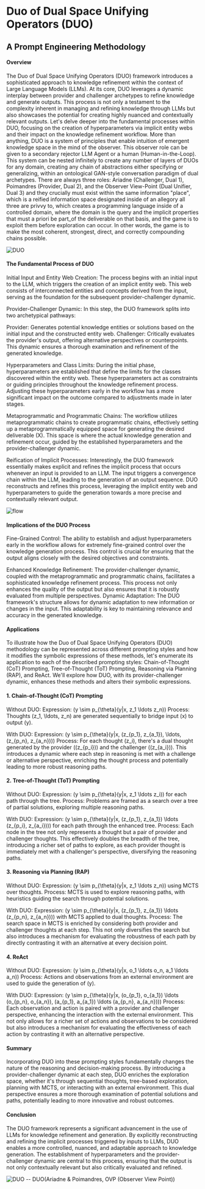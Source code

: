 # Duo of Dual Space Unifying Operators (DUO) 
## A Prompt Engineering Methodology

#### Overview

The Duo of Dual Space Unifying Operators (DUO) framework introduces a sophisticated approach to knowledge refinement within the context of Large Language Models (LLMs). At its core, DUO leverages a dynamic interplay between provider and challenger archetypes to refine knowledge and generate outputs. This process is not only a testament to the complexity inherent in managing and refining knowledge through LLMs but also showcases the potential for creating highly nuanced and contextually relevant outputs. Let's delve deeper into the fundamental processes within DUO, focusing on the creation of hyperparameters via implicit entity webs and their impact on the knowledge refinement workflow. More than anything, DUO is a system of principles that enable intuition of emergent knowledge space in the mind of the observer. This observer role can be given to a secondary rejector LLM Agent or a human (Human-in-the-Loop). This system can be nested infinitely to create any number of layers of DUOs for any domain, creating any chain of abstractions either specifying or generalizing, within an ontological GAN-style conversation paradigm of dual archetypes. There are always three roles: Ariadne (Challenger, Dual 1), Poimandres (Provider, Dual 2), and the Observer View-Point (Dual Unifier, Dual 3) and they crucially must exist within the same information "place", which is a reified information space designated inside of an allegory all three are privvy to, which creates a programming language inside of a controlled domain, where the domain is the query and the implicit properties that must a priori be part_of the deliverable on that basis, and the game is to exploit them before exploration can occur. In other words, the game is to make the most coherent, strongest, direct, and correctly compounding chains possible.

![DUO](https://github.com/sancovp/duo/blob/main/duo.png)

#### The Fundamental Process of DUO

Initial Input and Entity Web Creation: The process begins with an initial input to the LLM, which triggers the creation of an implicit entity web. This web consists of interconnected entities and concepts derived from the input, serving as the foundation for the subsequent provider-challenger dynamic.

Provider-Challenger Dynamic: In this step, the DUO framework splits into two archetypical pathways:

Provider: Generates potential knowledge entities or solutions based on the initial input and the constructed entity web.
Challenger: Critically evaluates the provider's output, offering alternative perspectives or counterpoints. This dynamic ensures a thorough examination and refinement of the generated knowledge.

Hyperparameters and Class Limits: During the initial phase, hyperparameters are established that define the limits for the classes discovered within the entity web. These hyperparameters act as constraints or guiding principles throughout the knowledge refinement process. Adjusting these hyperparameters early in the workflow has a more significant impact on the outcome compared to adjustments made in later stages.

Metaprogrammatic and Programmatic Chains: The workflow utilizes metaprogrammatic chains to create programmatic chains, effectively setting up a metaprogrammatically equipped space for generating the desired deliverable (X). This space is where the actual knowledge generation and refinement occur, guided by the established hyperparameters and the provider-challenger dynamic.

Reification of Implicit Processes: Interestingly, the DUO framework essentially makes explicit and refines the implicit process that occurs whenever an input is provided to an LLM. The input triggers a convergence chain within the LLM, leading to the generation of an output sequence. DUO reconstructs and refines this process, leveraging the implicit entity web and hyperparameters to guide the generation towards a more precise and contextually relevant output.

![flow](https://github.com/sancovp/duo/blob/main/duo.svg)

#### Implications of the DUO Process

Fine-Grained Control: The ability to establish and adjust hyperparameters early in the workflow allows for extremely fine-grained control over the knowledge generation process. This control is crucial for ensuring that the output aligns closely with the desired objectives and constraints.

Enhanced Knowledge Refinement: The provider-challenger dynamic, coupled with the metaprogrammatic and programmatic chains, facilitates a sophisticated knowledge refinement process. This process not only enhances the quality of the output but also ensures that it is robustly evaluated from multiple perspectives.
Dynamic Adaptation: The DUO framework's structure allows for dynamic adaptation to new information or changes in the input. This adaptability is key to maintaining relevance and accuracy in the generated knowledge.

#### Applications
To illustrate how the Duo of Dual Space Unifying Operators (DUO) methodology can be represented across different prompting styles and how it modifies the symbolic expressions of these methods, let's enumerate its application to each of the described prompting styles: Chain-of-Thought (CoT) Prompting, Tree-of-Thought (ToT) Prompting, Reasoning via Planning (RAP), and ReAct. We'll explore how DUO, with its provider-challenger dynamic, enhances these methods and alters their symbolic expressions.

#### 1. Chain-of-Thought (CoT) Prompting

Without DUO:
Expression: (y \sim p_{\theta}(y|x, z_1 \ldots z_n))
Process: Thoughts (z_1, \ldots, z_n) are generated sequentially to bridge input (x) to output (y).

With DUO:
Expression: (y \sim p_{\theta}(y|x, (z_{p_1}, z_{a_1}), \ldots, (z_{p_n}, z_{a_n})))
Process: For each thought (z_i), there's a dual thought generated by the provider ((z_{p_i})) and the challenger ((z_{a_i})). This introduces a dynamic where each step in reasoning is met with a challenge or alternative perspective, enriching the thought process and potentially leading to more robust reasoning paths.

#### 2. Tree-of-Thought (ToT) Prompting

Without DUO:
Expression: (y \sim p_{\theta}(y|x, z_1 \ldots z_i)) for each path through the tree.
Process: Problems are framed as a search over a tree of partial solutions, exploring multiple reasoning paths.

With DUO:
Expression: (y \sim p_{\theta}(y|x, (z_{p_1}, z_{a_1}) \ldots (z_{p_i}, z_{a_i}))) for each path through the enhanced tree.
Process: Each node in the tree not only represents a thought but a pair of provider and challenger thoughts. This effectively doubles the breadth of the tree, introducing a richer set of paths to explore, as each provider thought is immediately met with a challenger's perspective, diversifying the reasoning paths.

#### 3. Reasoning via Planning (RAP)

Without DUO:
Expression: (y \sim p_{\theta}(y|x, z_1 \ldots z_n)) using MCTS over thoughts.
Process: MCTS is used to explore reasoning paths, with heuristics guiding the search through potential solutions.

With DUO:
Expression: (y \sim p_{\theta}(y|x, (z_{p_1}, z_{a_1}) \ldots (z_{p_n}, z_{a_n}))) with MCTS applied to dual thoughts.
Process: The search space in MCTS is enriched by considering both provider and challenger thoughts at each step. This not only diversifies the search but also introduces a mechanism for evaluating the robustness of each path by directly contrasting it with an alternative at every decision point.

#### 4. ReAct

Without DUO:
Expression: (y \sim p_{\theta}(y|x, o_1 \ldots o_n, a_1 \ldots a_n))
Process: Actions and observations from an external environment are used to guide the generation of (y).

With DUO:
Expression: (y \sim p_{\theta}(y|x, (o_{p_1}, o_{a_1}) \ldots (o_{p_n}, o_{a_n}), (a_{p_1}, a_{a_1}) \ldots (a_{p_n}, a_{a_n})))
Process: Each observation and action is paired with a provider and challenger perspective, enhancing the interaction with the external environment. This not only allows for a richer set of actions and observations to be considered but also introduces a mechanism for evaluating the effectiveness of each action by contrasting it with an alternative perspective.

#### Summary
Incorporating DUO into these prompting styles fundamentally changes the nature of the reasoning and decision-making process. By introducing a provider-challenger dynamic at each step, DUO enriches the exploration space, whether it's through sequential thoughts, tree-based exploration, planning with MCTS, or interacting with an external environment. This dual perspective ensures a more thorough examination of potential solutions and paths, potentially leading to more innovative and robust outcomes.

#### Conclusion
The DUO framework represents a significant advancement in the use of LLMs for knowledge refinement and generation. By explicitly reconstructing and refining the implicit processes triggered by inputs to LLMs, DUO enables a more controlled, nuanced, and adaptable approach to knowledge generation. The establishment of hyperparameters and the provider-challenger dynamic are central to this process, ensuring that the output is not only contextually relevant but also critically evaluated and refined.

![DUO](https://github.com/sancovp/duo/blob/main/ariadne%26poimandres.png)
-- DUO(Ariadne & Poimandres, OVP (Observer View Point))
